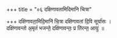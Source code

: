 +++
title = "०६ दक्षिणावतामिदिमानि चित्रा"

+++
दक्षि॑णावता॒मिदि॒मानि॑ चि॒त्रा दक्षि॑णावतां दि॒वि सूर्या॑सः ।  
दक्षि॑णावन्तो अ॒मृतं॑ भजन्ते॒ दक्षि॑णावन्तः॒ प्र ति॑रन्त॒ आयुः॑ ॥